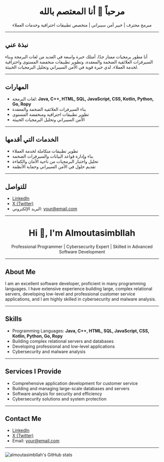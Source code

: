 
<h1 align="center">مرحباً 👋 أنا المعتصم بالله</h1>
<p align="center">
  مبرمج محترف | خبير أمن سيبراني | متخصص تطبيقات احترافية وخدمات العملاء
</p>

---

## نبذة عني

أنا مطور برمجيات ممتاز جدًا، أمتلك خبرة واسعة في العديد من لغات البرمجة وبناء السيرفرات العلائقية الضخمة والمعقدة، وتطوير تطبيقات منخفضة المستوى واحترافية لخدمة العملاء. لدي خبرة قوية في الأمن السيبراني وتحليل البرمجيات الخبيثة.

---

## المهارات

- لغات البرمجة: **Java, C++, HTML, SQL, JavaScript, CSS, Kotlin, Python, Go, Ropy**
- بناء السيرفرات العلائقية الضخمة والمعقدة
- تطوير تطبيقات احترافية ومنخفضة المستوى
- الأمن السيبراني وتحليل البرمجيات الخبيثة

---

## الخدمات التي أقدمها

- تطوير تطبيقات متكاملة لخدمة العملاء
- بناء وإدارة قواعد البيانات والسيرفرات الضخمة
- تحليل واختبار البرمجيات من ناحية الأمان والكفاءة
- تقديم حلول في الأمن السيبراني وحماية الأنظمة

---

## للتواصل

- [LinkedIn](https://www.linkedin.com/in/YOUR-LINK)
- [X (Twitter)](https://twitter.com/YOUR-LINK)
- البريد الإلكتروني: your@email.com

---

<h1 align="center">Hi 👋, I'm Almoutasimbllah</h1>
<p align="center">
  Professional Programmer | Cybersecurity Expert | Skilled in Advanced Software Development
</p>

---

## About Me

I am an excellent software developer, proficient in many programming languages. I have extensive experience building large, complex relational servers, developing low-level and professional customer service applications, and I am highly skilled in cybersecurity and malware analysis.

---

## Skills

- Programming Languages: **Java, C++, HTML, SQL, JavaScript, CSS, Kotlin, Python, Go, Ropy**
- Building complex relational servers and databases
- Developing professional and low-level applications
- Cybersecurity and malware analysis

---

## Services I Provide

- Comprehensive application development for customer service
- Building and managing large-scale databases and servers
- Software analysis for security and efficiency
- Cybersecurity solutions and system protection

---

## Contact Me

- [LinkedIn](https://www.linkedin.com/in/YOUR-LINK)
- [X (Twitter)](https://twitter.com/YOUR-LINK)
- Email: your@email.com

---

![almoutasimbllah's GitHub stats](https://github-readme-stats.vercel.app/api?username=almoutasimbllah&show_icons=true&theme=radical)
